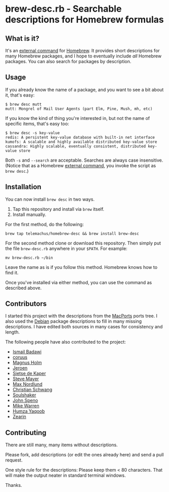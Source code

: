 # brew-desc.rb - Searchable descriptions for Homebrew formulas

## What is it?

It's an [external
command](https://github.com/mxcl/homebrew/wiki/External-Commands) for
[Homebrew](https://github.com/mxcl/homebrew). It provides short
descriptions for many Homebrew packages, and I hope to eventually include
*all* Homebrew packages. You can also search for packages by description.

## Usage

If you already know the name of a package, and you want to see a bit about
it, that's easy:

    $ brew desc mutt
    mutt: Mongrel of Mail User Agents (part Elm, Pine, Mush, mh, etc)

If you know the kind of thing you're interested in, but not the name of
specific items, that's easy too:

    $ brew desc -s key-value
    redis: A persistent key-value database with built-in net interface
    kumofs: A scalable and highly available distributed key-value store
    cassandra: Highly scalable, eventually consistent, distributed key-value store

Both `-s` and `--search` are acceptable. Searches are always case
insensitive. (Notice that as a Homebrew [external
command](https://github.com/mxcl/homebrew/wiki/External-Commands), you
invoke the script as `brew desc`.)

## Installation

You can now install `brew desc` in two ways.

1. Tap this repository and install via `brew` itself.
1. Install manually.

For the first method, do the following:

    brew tap telemachus/homebrew-desc && brew install brew-desc

For the second method clone or download this repository. Then simply put
the file `brew-desc.rb` anywhere in your `$PATH`. For example:

    mv brew-desc.rb ~/bin

Leave the name as is if you follow this method. Homebrew knows how to find
it.

Once you've installed via either method, you can use the command as
described above.

## Contributors

I started this project with the descriptions from the
[MacPorts](http://www.macports.org/) ports tree. I also used the
[Debian](http://www.debian.org/) package descriptions to fill in many
missing descriptions. I have edited both sources in many cases for
consistency and length.

The following people have also contributed to the project:

+ [Ismail Badawi](https://github.com/isbadawi)
+ [coruus](https://github.com/coruus)
+ [Magnus Holm](https://github.com/judofyr)
+ [Jeroen](https://github.com/osscca)
+ [Sietse de Kaper](https://github.com/targeter)
+ [Steve Mayer](https://github.com/mayersj1)
+ [Max Nordlund](https://github.com/maxnordlund)
+ [Christian Schwang](https://github.com/CSchwang)
+ [Soulshaker](https://github.com/soulshaker)
+ [John Speno](https://github.com/JohnSpeno)
+ [Mike Warren](https://github.com/workmade)
+ [Humza Yaqoob](https://github.com/secondplanet)
+ [Zearin](https://github.com/Zearin)

## Contributing

There are still many, many items without descriptions.

Please fork, add descriptions (or edit the ones already here) and send
a pull request.

One style rule for the descriptions: Please keep them &lt; 80 characters.
That will make the output neater in standard terminal windows.

Thanks.
